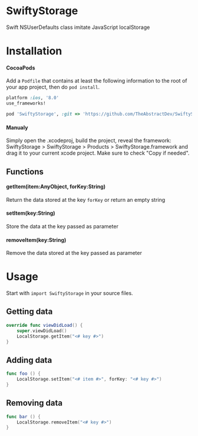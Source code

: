 # SwiftyStorage
Swift NSUserDefaults class imitate JavaScript localStorage

# Installation
#### CocoaPods
Add a `Podfile` that contains at least the following information to the root of your app project, then do `pod install`.
```ruby
platform :ios, '8.0'
use_frameworks!

pod 'SwiftyStorage', :git => 'https://github.com/TheAbstractDev/SwiftyStorage'
```
#### Manualy
Simply open the .xcodeproj, build the project, reveal the framework: SwiftyStorage > SwiftyStorage > Products > SwiftyStorage.framework and drag it to your current xcode project. Make sure to check "Copy if needed".

## Functions

#### getItem(item:AnyObject, forKey:String)
Return the data stored at the key `forKey` or return an empty string
#### setItem(key:String) 
Store the data at the key passed as parameter

#### removeItem(key:String)
Remove the data stored at the key passed as parameter

# Usage
Start with `import SwiftyStorage` in your source files.

## Getting data
```swift
override func viewDidLoad() {
	super.viewDidLoad()
	LocalStorage.getItem("<# key #>")
}
```
## Adding data
```swift
func foo () {
 	LocalStorage.setItem("<# item #>", forKey: "<# key #>")
}
```
	
## Removing data
```swift
func bar () {
	LocalStorage.removeItem("<# key #>")
}
```
